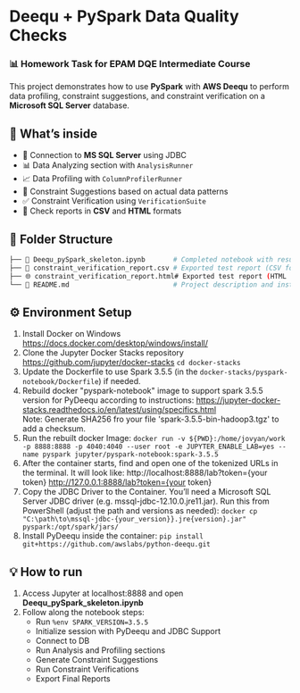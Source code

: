 # Deequ + PySpark Data Quality Checks

### 📊 Homework Task for EPAM DQE Intermediate Course

This project demonstrates how to use **PySpark** with **AWS Deequ** to perform data profiling, constraint suggestions, and constraint verification on a **Microsoft SQL Server** database.

## 🚀 What’s inside
- 🔗 Connection to **MS SQL Server** using JDBC
- 📊 Data Analyzing section with `AnalysisRunner`
- 📈 Data Profiling with `ColumnProfilerRunner`
- 🧠 Constraint Suggestions based on actual data patterns
- ✅ Constraint Verification using `VerificationSuite`
- 📄 Check reports in **CSV** and **HTML** formats

## 📂 Folder Structure
```bash
├── 📒 Deequ_pySpark_skeleton.ipynb       # Completed notebook with results and explanations
├── 📄 constraint_verification_report.csv # Exported test report (CSV format)
├── 🌐 constraint_verification_report.html# Exported test report (HTML format)
└── 📝 README.md                          # Project description and instructions
```

## ⚙️ Environment Setup
1. Install Docker on Windows https://docs.docker.com/desktop/windows/install/
2. Clone the Jupyter Docker Stacks repository https://github.com/jupyter/docker-stacks
    ```cd docker-stacks```
3. Update the Dockerfile to use Spark 3.5.5 (in the ```docker-stacks/pyspark-notebook/Dockerfile```) if needed.
4. Rebuild docker "pyspark-notebook" image to support spark 3.5.5 version for PyDeequ according to instructions: https://jupyter-docker-stacks.readthedocs.io/en/latest/using/specifics.html    
    Note: Generate SHA256 fro your file 'spark-3.5.5-bin-hadoop3.tgz' to add a checksum.
5. Run the rebuilt docker Image:
    ```docker run -v ${PWD}:/home/jovyan/work -p 8888:8888 -p 4040:4040 --user root -e JUPYTER_ENABLE_LAB=yes --name pyspark jupyter/pyspark-notebook:spark-3.5.5```    
6. After the container starts, find and open one of the tokenized URLs in the terminal. It will look like:
    http://localhost:8888/lab?token={your token}
    http://127.0.0.1:8888/lab?token={your token}
6. Copy the JDBC Driver to the Container.
    You’ll need a Microsoft SQL Server JDBC driver (e.g. mssql-jdbc-12.10.0.jre11.jar).
    Run this from PowerShell (adjust the path and versions as needed):
    ```docker cp "C:\path\to\mssql-jdbc-{your_version}}.jre{version}.jar" pyspark:/opt/spark/jars/```
7. Install PyDeequ inside the container:
    ```pip install git+https://github.com/awslabs/python-deequ.git```


## 💡 How to run
1. Access Jupyter at localhost:8888 and open **Deequ_pySpark_skeleton.ipynb**
2. Follow along the notebook steps:
    - Run `%env SPARK_VERSION=3.5.5`
    - Initialize session with PyDeequ and JDBC Support
    - Connect to DB
    - Run Analysis and Profiling sections
    - Generate Constraint Suggestions
    - Run Constraint Verifications
    - Export Final Reports
